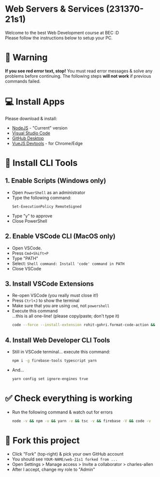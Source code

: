 # Web Servers & Services (231370-21s1)

Welcome to the best Web Development course at BEC :D  
Please follow the instructions below to setup your PC.

# 🚨 Warning

**If you see red error text, stop!** You must read error messages & solve any problems before continuing. The following steps **will not work** if previous commands failed.

# 💻 Install Apps

Please download & install:

- [NodeJS](https://nodejs.org/en/download/current/) - "Current" version
- [Visual Studio Code](https://code.visualstudio.com/Download)
- [GitHub Desktop](https://desktop.github.com/)
- [VueJS Devtools](https://chrome.google.com/webstore/detail/vuejs-devtools/nhdogjmejiglipccpnnnanhbledajbpd?hl=en) - for Chrome/Edge

# 🧘 Install CLI Tools

## 1. Enable Scripts (Windows only)

- Open `PowerShell` as an administrator
- Type the following command:
  ```sh
  Set-ExecutionPolicy RemoteSigned
  ```
- Type "y" to approve
- Close PowerShell

## 2. Enable VSCode CLI (MacOS only)

- Open VSCode.
- Press `Cmd+Shift+P`
- Type "PATH"
- Select: `Shell command: Install 'code' command in PATH`
- Close VSCode

## 3. Install VSCode Extensions

- Re-open VSCode (you really must close it!)
- Press `Ctrl+J` to show the terminal
- Make sure that you are using `cmd`, not `powershell`
- Execute this command  
  ...this is all one-line! (please copy/paste; don't type it)
  ```sh
  code --force --install-extension rohit-gohri.format-code-action && code --force --install-extension dbaeumer.vscode-eslint && code --force --install-extension esbenp.prettier-vscode && code --force --install-extension stylelint.vscode-stylelint && code --force --install-extension octref.vetur && code --force --install-extension TabNine.tabnine-vscode && code --force --install-extension MS-vsliveshare.vsliveshare && code --force --install-extension humao.rest-client && code --force --install-extension yzhang.markdown-all-in-one
  ```

## 4. Install Web Developer CLI Tools

- Still in VSCode terminal... execute this command:
  ```sh
  npm i -g firebase-tools typescript yarn
  ```
- And...
  ```sh
  yarn config set ignore-engines true
  ```

# ✅ Check everything is working

- Run the following command & watch out for errors
  ```sh
  node -v && npm -v && yarn -v && tsc -v && firebase -V && code -v
  ```

# 🙌 Fork this project

- Click "Fork" (top-right) & pick your own GitHub account
- You should see `YOUR-NAME/web-21s1 forked from ...`
- Open Settings > Manage access > Invite a collaborator > charles-allen
- After I accept, change my role to "Admin"
